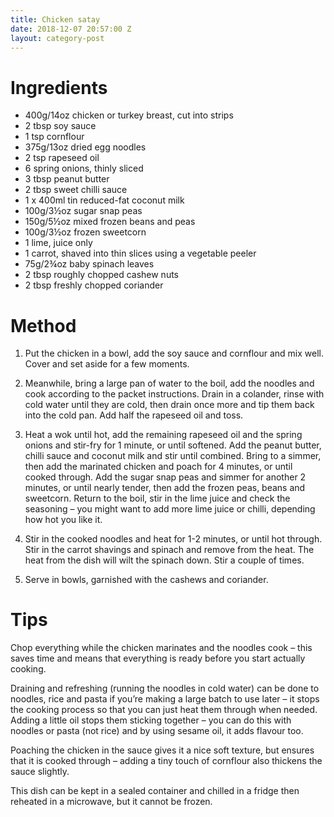 ```yaml
---
title: Chicken satay
date: 2018-12-07 20:57:00 Z
layout: category-post
---
```


# Ingredients
* 400g/14oz chicken or turkey breast, cut into strips
* 2 tbsp soy sauce
* 1 tsp cornflour
* 375g/13oz dried egg noodles
* 2 tsp rapeseed oil
* 6 spring onions, thinly sliced
* 3 tbsp peanut butter
* 2 tbsp sweet chilli sauce
* 1 x 400ml tin reduced-fat coconut milk
* 100g/3½oz sugar snap peas
* 150g/5½oz mixed frozen beans and peas
* 100g/3½oz frozen sweetcorn
* 1 lime, juice only
* 1 carrot, shaved into thin slices using a vegetable peeler
* 75g/2¾oz baby spinach leaves
* 2 tbsp roughly chopped cashew nuts
* 2 tbsp freshly chopped coriander

# Method
1. Put the chicken in a bowl, add the soy sauce and cornflour and mix well. Cover and set aside for a few moments.

2. Meanwhile, bring a large pan of water to the boil, add the noodles and cook according to the packet instructions. Drain in a colander, rinse with cold water until they are cold, then drain once more and tip them back into the cold pan. Add half the rapeseed oil and toss.

3. Heat a wok until hot, add the remaining rapeseed oil and the spring onions and stir-fry for 1 minute, or until softened. Add the peanut butter, chilli sauce and coconut milk and stir until combined. Bring to a simmer, then add the marinated chicken and poach for 4 minutes, or until cooked through. Add the sugar snap peas and simmer for another 2 minutes, or until nearly tender, then add the frozen peas, beans and sweetcorn. Return to the boil, stir in the lime juice and check the seasoning – you might want to add more lime juice or chilli, depending how hot you like it.

4. Stir in the cooked noodles and heat for 1-2 minutes, or until hot through. Stir in the carrot shavings and spinach and remove from the heat. The heat from the dish will wilt the spinach down. Stir a couple of times.

5. Serve in bowls, garnished with the cashews and coriander.

# Tips

Chop everything while the chicken marinates and the noodles cook – this saves time and means that everything is ready before you start actually cooking.

Draining and refreshing (running the noodles in cold water) can be done to noodles, rice and pasta if you’re making a large batch to use later – it stops the cooking process so that you can just heat them through when needed. Adding a little oil stops them sticking together – you can do this with noodles or pasta (not rice) and by using sesame oil, it adds flavour too.

Poaching the chicken in the sauce gives it a nice soft texture, but ensures that it is cooked through – adding a tiny touch of cornflour also thickens the sauce slightly.

This dish can be kept in a sealed container and chilled in a fridge then reheated in a microwave, but it cannot be frozen.